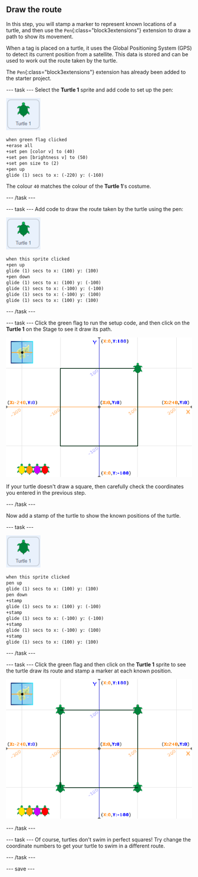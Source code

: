 ## Draw the route

In this step, you will stamp a marker to represent known locations of a turtle, and then use the `Pen`{:class="block3extensions"} extension to draw a path to show its movement. 

When a tag is placed on a turtle, it uses the Global Positioning System (GPS) to detect its current position from a satellite. This data is stored and can be used to work out the route taken by the turtle. 

The `Pen`{:class="block3extensions"} extension has already been added to the starter project. 

--- task ---
Select the **Turtle 1** sprite and add code to set up the pen:

![image of Turtle 1 sprite](images/turtle-1-sprite.png)

```blocks3
when green flag clicked
+erase all
+set pen [color v] to (40)
+set pen [brightness v] to (50)
+set pen size to (2)
+pen up
glide (1) secs to x: (-220) y: (-160)
```

The colour `40` matches the colour of the **Turtle 1**'s costume.

--- /task ---

--- task ---
Add code to draw the route taken by the turtle using the pen:

![image of the Turtle 1 sprite](images/turtle-1-sprite.png)

```blocks3
when this sprite clicked
+pen up
glide (1) secs to x: (100) y: (100)
+pen down
glide (1) secs to x: (100) y: (-100)
glide (1) secs to x: (-100) y: (-100)
glide (1) secs to x: (-100) y: (100)
glide (1) secs to x: (100) y: (100)
```

--- /task ---

--- task ---
Click the green flag to run the setup code, and then click on the **Turtle 1** on the Stage to see it draw its path.

![Path of the Turtle 1 sprite](images/turtle-1-path.png)

If your turtle doesn't draw a square, then carefully check the coordinates you entered in the previous step. 

--- /task ---

Now add a stamp of the turtle to show the known positions of the turtle. 

--- task ---

![image of the Turtle 1 sprite](images/turtle-1-sprite.png)

```blocks3
when this sprite clicked
pen up
glide (1) secs to x: (100) y: (100)
pen down
+stamp
glide (1) secs to x: (100) y: (-100)
+stamp
glide (1) secs to x: (-100) y: (-100)
+stamp
glide (1) secs to x: (-100) y: (100)
+stamp
glide (1) secs to x: (100) y: (100)
```

--- /task ---

--- task ---
Click the green flag and then click on the **Turtle 1** sprite to see the turtle draw its route and stamp a marker at each known position.

![Path of the Turtle 1 sprite with stamps](images/turtle-1-stamps.png)

--- /task ---

--- task ---
Of course, turtles don't swim in perfect squares! Try change the coordinate numbers to get your turtle to swim in a different route.   

--- /task ---

--- save ---
